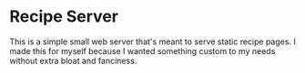 # Recipe Server

This is a simple small web server that's meant to serve static recipe pages.  I
made this for myself because I wanted something custom to my needs without
extra bloat and fanciness.
